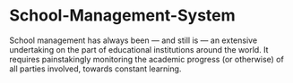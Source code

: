 # School-Management-System
School management has always been — and still is — an extensive undertaking on the part of educational institutions around the world. It requires painstakingly monitoring the academic progress (or otherwise) of all parties involved, towards constant learning. 
